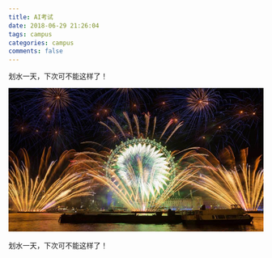 ```yaml
---
title: AI考试
date: 2018-06-29 21:26:04
tags: campus
categories: campus
comments: false
---
```


划水一天，下次可不能这样了！

<!--more-->

![20181231](人工智能的考试/image/20181231.jpg)

划水一天，下次可不能这样了！